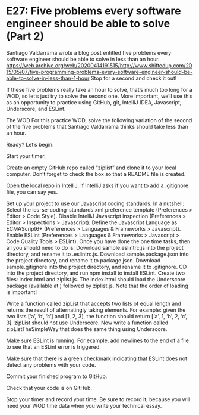 # E27: Five problems every software engineer should be able to solve (Part 2)
Santiago Valdarrama wrote a blog post entitled five problems every software engineer should be able to solve in less than an hour. https://web.archive.org/web/20200414191515/http://www.shiftedup.com/2015/05/07/five-programming-problems-every-software-engineer-should-be-able-to-solve-in-less-than-1-hour Stop for a second and check it out!

If these five problems really take an hour to solve, that’s much too long for a WOD, so let’s just try to solve the second one. More important, we’ll use this as an opportunity to practice using GitHub, git, IntelliJ IDEA, Javascript, Underscore, and ESLint.

The WOD
For this practice WOD, solve the following variation of the second of the five problems that Santiago Valdarrama thinks should take less than an hour.

Ready? Let’s begin:

Start your timer.

Create an empty GitHub repo called “ziplist” and clone it to your local computer. Don’t forget to check the box so that a README file is created.

Open the local repo in IntelliJ. If IntelliJ asks if you want to add a .gitignore file, you can say yes.

Set up your project to use our Javascript coding standards. In a nutshell:
Select the ics-se-coding-standards.xml preference template (Preferences > Editor > Code Style).
Disable IntelliJ Javascript inspection (Preferences > Editor > Inspections > Javascript).
Define the Javascript Language as ECMAScript6+ (Preferences > Languages & Frameworks > Javascript).
Enable ESLint (Preferences > Languages & Frameworks > Javascript > Code Quality Tools > ESLint).
Once you have done the one time tasks, then all you should need to do is:
Download sample.eslintrc.js into the project directory, and rename it to .eslintrc.js.
Download sample.package.json into the project directory, and rename it to package.json.
Download sample.gitignore into the project directory, and rename it to .gitignore.
CD into the project directory, and run npm install to install ESLint.
Create two files: index.html and ziplist.js. The index.html should load the Underscore package (available at <script src="//cdnjs.cloudflare.com/ajax/libs/underscore.js/1.8.3/underscore-min.js"></script>) followed by ziplist.js. Note that the order of loading is important!

Write a function called zipList that accepts two lists of equal length and returns the result of alternatingly taking elements. For example: given the two lists [‘a’, ‘b’, ‘c’] and [1, 2, 3], the function should return [‘a’, 1, ‘b’, 2, ‘c’, 3]. zipList should not use Underscore. Now write a function called zipListTheSimpleWay that does the same thing using Underscore.

Make sure ESLint is running. For example, add newlines to the end of a file to see that an ESLint error is triggered.

Make sure that there is a green checkmark indicating that ESLint does not detect any problems with your code.

Commit your finished program to GitHub.

Check that your code is on GitHub.

Stop your timer and record your time. Be sure to record it, because you will need your WOD time data when you write your technical essay.

